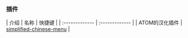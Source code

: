
### 插件

| 介绍 | 名称 | 快捷键   |
| :------------- | :------------- |
| ATOM的汉化插件      | <a href="#simplified-chinese-menu">simplified-chinese-menu</a> |
